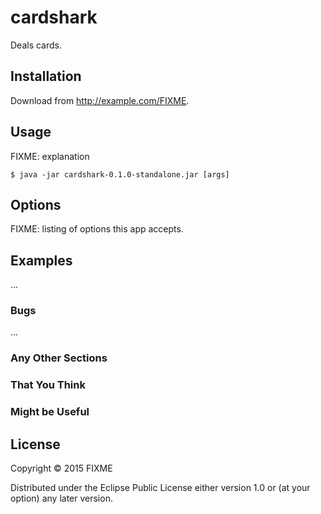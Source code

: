 # cardshark

Deals cards.

## Installation

Download from http://example.com/FIXME.

## Usage

FIXME: explanation

    $ java -jar cardshark-0.1.0-standalone.jar [args]

## Options

FIXME: listing of options this app accepts.

## Examples

...

### Bugs

...

### Any Other Sections
### That You Think
### Might be Useful

## License

Copyright © 2015 FIXME

Distributed under the Eclipse Public License either version 1.0 or (at
your option) any later version.
